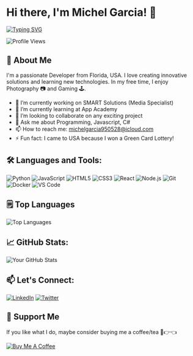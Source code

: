 # Hi there, I'm Michel Garcia! 👋
[![Typing SVG](https://readme-typing-svg.demolab.com?font=Fira+Code&pause=1000&color=2768F7&width=435&lines=Future+Web+Developer;Future+Mobile+Developer;Future+Software+Engineer;Future+Software+Engineering+Instructor)](https://git.io/typing-svg)

![Profile Views](https://komarev.com/ghpvc/?username=MyNameIsJeff-305&color=green)

## 🚀 About Me
I'm a passionate Developer from Florida, USA. I love creating innovative solutions and learning new technologies. In my free time, I enjoy Photography 📷 and Gaming 🕹️.

- 🔭 I’m currently working on SMART Solutions (Media Specialist)
- 🌱 I’m currently learning at App Academy
- 👯 I’m looking to collaborate on any exciting project
- 💬 Ask me about Programming, Javascript, C#
- 📫 How to reach me: michelgarcia950528@icloud.com
- ⚡ Fun fact: I came to USA because I won a Green Card Lottery!

## 🛠️ Languages and Tools:
![Python](https://img.shields.io/badge/-Python-000?&logo=Python)
![JavaScript](https://img.shields.io/badge/-JavaScript-000?&logo=JavaScript)
![HTML5](https://img.shields.io/badge/-HTML5-000?&logo=HTML5)
![CSS3](https://img.shields.io/badge/-CSS3-000?&logo=CSS3)
![React](https://img.shields.io/badge/-React-000?&logo=React)
![Node.js](https://img.shields.io/badge/-Node.js-000?&logo=Node.js)
![Git](https://img.shields.io/badge/-Git-000?&logo=Git)
![Docker](https://img.shields.io/badge/-Docker-000?&logo=Docker)
![VS Code](https://img.shields.io/badge/-VS%20Code-000?&logo=Visual%20Studio%20Code)

## 🗒 Top Languages
![Top Languages](https://github-readme-stats.vercel.app/api/top-langs/?username=MyNameIsJeff-305&layout=compact)

## 📈 GitHub Stats:
![Your GitHub Stats](https://github-readme-stats.vercel.app/api?username=MyNameIsJeff-305&show_icons=true&theme=radical)

## 📫 Let's Connect:
[![LinkedIn](https://img.shields.io/badge/-LinkedIn-0077B5?&logo=linkedin&logoColor=white&link=https://www.linkedin.com/in/mm4ever/)](https://www.linkedin.com/in/mm4ever/)
[![Twitter](https://img.shields.io/badge/-Twitter-1DA1F2?&logo=twitter&logoColor=white&link=https://x.com/mynameisjeff_cu)](https://x.com/mynameisjeff_cu)
<!--
## 🏆 Achievements
- [Achievement 1]
- [Achievement 2]
- [Achievement 3]

<!--
## 🌟 Featured Projects
### [Project 1]
![Project 1](https://github-readme-stats.vercel.app/api/pin/?username=your-github-username&repo=project-1&show_owner=true)

### [Project 2]
![Project 2](https://github-readme-stats.vercel.app/api/pin/?username=your-github-username&repo=project-2&show_owner=true)

### [Project 3]
![Project 3](https://github-readme-stats.vercel.app/api/pin/?username=your-github-username&repo=project-3&show_owner=true)
-->
## 💖 Support Me
If you like what I do, maybe consider buying me a coffee/tea 🥺👉👈

[![Buy Me A Coffee](https://img.shields.io/badge/-Buy%20me%20a%20coffee-FFDD00?style=flat&logo=buy-me-a-coffee&logoColor=black&link=https://www.buymeacoffee.com/mynameisjeff305)](https://www.buymeacoffee.com/mynameisjeff305)
